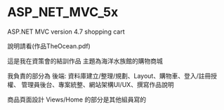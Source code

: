 # ASP_NET_MVC_5x
ASP.NET MVC version 4.7 shopping cart 

說明請看(作品TheOcean.pdf)

這是我在資策會的結訓作品
主題為海洋水族館的購物商城

我負責的部分為
後端: 資料庫建立/整理/規劃、Layout、購物車、登入/註冊授權、
管理員後台、專案統整、網站架構UI/UX、撰寫作品說明

商品頁面設計 Views/Home 的部分是其他組員寫的
